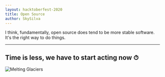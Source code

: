 ```yaml
---
layout: hacktoberfest-2020
title: Open Source
author: SkySilva
---
```


I think, fundamentally, open source does tend to be more stable software. It's the right way to do things.

---

## Time is less, we have to start acting now ⏱

![Melting Glaciers]({{site.baseurl}}/assets/images/juuz0.jpg)